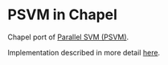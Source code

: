 # PSVM in Chapel

Chapel port of [Parallel SVM (PSVM)](https://code.google.com/archive/p/psvm/).

Implementation described in more detail [here](http://www.csee.ogi.edu/~zak/cs506-pslc/parallelSVM1.pdf).
